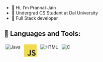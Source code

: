- 👋 Hi, I’m Prannat Jain
- 👀 Undergrad CS Student at Dal University
- 🌱 Full Stack developer

<!---
prannat-jain/prannat-jain is a ✨ special ✨ repository because its `README.md` (this file) appears on your GitHub profile.
You can click the Preview link to take a look at your changes.
--->

## 🧰 Languages and Tools:
<p align="left">
<img src="https://w7.pngwing.com/pngs/558/106/png-transparent-java-software-development-computer-icons-application-software-source-code-java-icon-logo-mobile-app-development-computer-programming-thumbnail.png" alt="Java" height="40" style="vertical-align:top; margin:4px">
<img src="https://raw.githubusercontent.com/voodootikigod/logo.js/master/js.png" alt="Javascript" height="40" style="vertical-align:top; margin:4px">
<img src="https://iconarchive.com/download/i58520/dakirby309/windows-8-metro/Apps-HTML-5-Metro.ico" alt="HTML" height="40" style="vertical-align:top; margin:4px">
<img src="https://toppng.com/uploads/preview/c-programming-icon-c-programming-language-logo-11562945679duaxtn3yq0.png" alt="C" height="40" style="vertical-align:top; margin:4px">  
</p>
